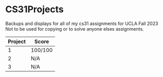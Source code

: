# CS31Projects
Backups and displays for all of my cs31 assignments for UCLA Fall 2023
Not to be used for copying or to solve anyone elses assignments. 

| Project  | Score |
| -------- | ----- |
|    1     |100/100|
|    2     |  N/A  |
|    3     |  N/A  |

